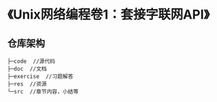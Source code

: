 <!--
 * @Author: neozhang
 * @Date: 2021-05-31 13:08:55
 * @LastEditTime: 2021-07-07 17:42:21
 * @LastEditors: your name
 * @Description: In User Settings Edit
 * @FilePath: \unpv1\README.md
-->
# 《Unix网络编程卷1：套接字联网API》  

## 仓库架构  

```
├─code  //源代码
├─doc  //文档
├─exercise  //习题解答
├─res  //资源
└─src  //章节内容，小结等
```